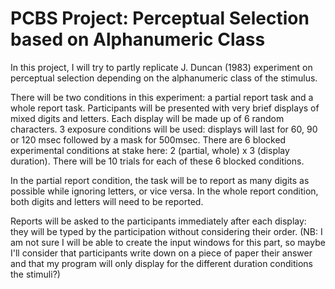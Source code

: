 # PCBS Project: Perceptual Selection based on Alphanumeric Class

In this project, I will try to partly replicate J. Duncan (1983) experiment on perceptual selection depending on the alphanumeric class of the stimulus. 

There will be two conditions in this experiment: a partial report task and a whole report task. 
Participants will be presented with very brief displays of mixed digits and letters. Each display will be made up of 6 random characters.
3 exposure conditions will be used: displays will last for 60, 90 or 120 msec followed by a mask for 500msec. 
There are 6 blocked experimental conditions at stake here: 2 (partial, whole) x 3 (display duration). There will be 10 trials for each of these 6 blocked conditions.

In the partial report condition, the task will be to report as many digits as possible while ignoring letters, or vice versa.
In the whole report condition, both digits and letters will need to be reported. 

Reports will be asked to the participants immediately after each display: they will be typed by the participation without considering their order. 
(NB: I am not sure I will be able to create the input windows for this part, so maybe I'll consider that participants write down on a piece of paper their answer and that my program will only display for the different duration conditions the stimuli?)
